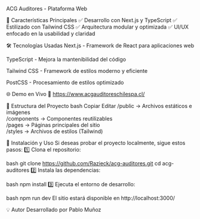 ACG Auditores - Plataforma Web

🚀 Características Principales
✅ Desarrollo con Next.js y TypeScript
✅ Estilizado con Tailwind CSS
✅ Arquitectura modular y optimizada
✅ UI/UX enfocado en la usabilidad y claridad


🛠 Tecnologías Usadas
Next.js - Framework de React para aplicaciones web

TypeScript - Mejora la mantenibilidad del código

Tailwind CSS - Framework de estilos moderno y eficiente

PostCSS - Procesamiento de estilos optimizado


🌐 Demo en Vivo
🔗 https://www.acgauditoreschilespa.cl/


📂 Estructura del Proyecto
bash
Copiar
Editar
/public        → Archivos estáticos e imágenes  
/components   → Componentes reutilizables  
/pages        → Páginas principales del sitio  
/styles       → Archivos de estilos (Tailwind)  





📌 Instalación y Uso
Si deseas probar el proyecto localmente, sigue estos pasos:
1️⃣ Clona el repositorio:

bash
git clone https://github.com/Razieck/acg-auditores.git
cd acg-auditores
2️⃣ Instala las dependencias:

bash
npm install
3️⃣ Ejecuta el entorno de desarrollo:

bash
npm run dev
El sitio estará disponible en http://localhost:3000/

💡 Autor
Desarrollado por Pablo Muñoz
